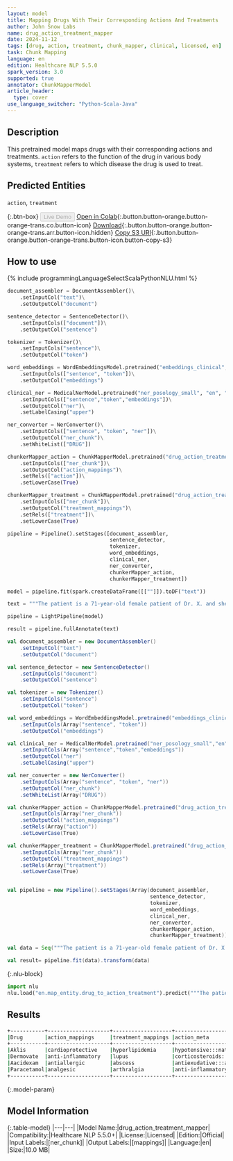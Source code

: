 ```yaml
---
layout: model
title: Mapping Drugs With Their Corresponding Actions And Treatments
author: John Snow Labs
name: drug_action_treatment_mapper
date: 2024-11-12
tags: [drug, action, treatment, chunk_mapper, clinical, licensed, en]
task: Chunk Mapping
language: en
edition: Healthcare NLP 5.5.0
spark_version: 3.0
supported: true
annotator: ChunkMapperModel
article_header:
  type: cover
use_language_switcher: "Python-Scala-Java"
---
```


## Description

This pretrained model maps drugs with their corresponding actions and treatments. `action` refers to the function of the drug in various body systems, `treatment` refers to which disease the drug is used to treat.

## Predicted Entities

`action`, `treatment`
 
{:.btn-box}
<button class="button button-orange" disabled>Live Demo</button>
[Open in Colab](https://colab.research.google.com/github/JohnSnowLabs/spark-nlp-workshop/blob/master/tutorials/Certification_Trainings/Healthcare/26.Chunk_Mapping.ipynb){:.button.button-orange.button-orange-trans.co.button-icon}
[Download](https://s3.amazonaws.com/auxdata.johnsnowlabs.com/clinical/models/drug_action_treatment_mapper_en_5.5.0_3.0_1731434580785.zip){:.button.button-orange.button-orange-trans.arr.button-icon.hidden}
[Copy S3 URI](s3://auxdata.johnsnowlabs.com/clinical/models/drug_action_treatment_mapper_en_5.5.0_3.0_1731434580785.zip){:.button.button-orange.button-orange-trans.button-icon.button-copy-s3}

## How to use



<div class="tabs-box" markdown="1">
{% include programmingLanguageSelectScalaPythonNLU.html %}
  
```python
document_assembler = DocumentAssembler()\
    .setInputCol("text")\
    .setOutputCol("document")

sentence_detector = SentenceDetector()\
    .setInputCols(["document"])\
    .setOutputCol("sentence")

tokenizer = Tokenizer()\
    .setInputCols("sentence")\
    .setOutputCol("token")

word_embeddings = WordEmbeddingsModel.pretrained("embeddings_clinical", "en", "clinical/models")\
    .setInputCols(["sentence", "token"])\
    .setOutputCol("embeddings")

clinical_ner = MedicalNerModel.pretrained("ner_posology_small", "en", "clinical/models")\
    .setInputCols(["sentence","token","embeddings"])\
    .setOutputCol("ner")\
    .setLabelCasing("upper")

ner_converter = NerConverter()\
    .setInputCols(["sentence", "token", "ner"])\
    .setOutputCol("ner_chunk")\
    .setWhiteList(["DRUG"])

chunkerMapper_action = ChunkMapperModel.pretrained("drug_action_treatment_mapper", "en", "clinical/models")\
    .setInputCols(["ner_chunk"])\
    .setOutputCol("action_mappings")\
    .setRels(["action"])\
    .setLowerCase(True)

chunkerMapper_treatment = ChunkMapperModel.pretrained("drug_action_treatment_mapper", "en", "clinical/models")\
    .setInputCols(["ner_chunk"])\
    .setOutputCol("treatment_mappings")\
    .setRels(["treatment"])\
    .setLowerCase(True)

pipeline = Pipeline().setStages([document_assembler,
                                 sentence_detector,
                                 tokenizer, 
                                 word_embeddings,
                                 clinical_ner, 
                                 ner_converter,
                                 chunkerMapper_action,
                                 chunkerMapper_treatment])

model = pipeline.fit(spark.createDataFrame([[""]]).toDF("text"))

text = """The patient is a 71-year-old female patient of Dr. X. and she was given Aklis, Dermovate, Aacidexam and Paracetamol."""

pipeline = LightPipeline(model)

result = pipeline.fullAnnotate(text)
```
```scala
val document_assembler = new DocumentAssembler()
    .setInputCol("text")
    .setOutputCol("document")

val sentence_detector = new SentenceDetector()
    .setInputCols("document")
    .setOutputCol("sentence")

val tokenizer = new Tokenizer()
    .setInputCols("sentence")
    .setOutputCol("token")

val word_embeddings = WordEmbeddingsModel.pretrained("embeddings_clinical", "en", "clinical/models")
    .setInputCols(Array("sentence", "token"))
    .setOutputCol("embeddings")

val clinical_ner = MedicalNerModel.pretrained("ner_posology_small","en","clinical/models")
    .setInputCols(Array("sentence","token","embeddings"))
    .setOutputCol("ner")
    .setLabelCasing("upper")

val ner_converter = new NerConverter()
    .setInputCols(Array("sentence", "token", "ner"))
    .setOutputCol("ner_chunk")
    .setWhiteList(Array("DRUG"))

val chunkerMapper_action = ChunkMapperModel.pretrained("drug_action_treatment_mapper", "en", "clinical/models")
    .setInputCols(Array("ner_chunk"))
    .setOutputCol("action_mappings")
    .setRels(Array("action"))
    .setLowerCase(True)

val chunkerMapper_treatment = ChunkMapperModel.pretrained("drug_action_treatment_mapper", "en", "clinical/models")
    .setInputCols(Array("ner_chunk"))
    .setOutputCol("treatment_mappings")
    .setRels(Array("treatment"))
    .setLowerCase(True)


val pipeline = new Pipeline().setStages(Array(document_assembler,
                                              sentence_detector,
                                              tokenizer, 
                                              word_embeddings,
                                              clinical_ner, 
                                              ner_converter,
                                              chunkerMapper_action,
                                              chunkerMapper_treatment))

val data = Seq("""The patient is a 71-year-old female patient of Dr. X. and she was given Aklis, Dermovate, Aacidexam and Paracetamol.""").toDS.toDF("text")

val result= pipeline.fit(data).transform(data)
```

{:.nlu-block}
```python
import nlu
nlu.load("en.map_entity.drug_to_action_treatment").predict("""The patient is a 71-year-old female patient of Dr. X. and she was given Aklis, Dermovate, Aacidexam and Paracetamol.""")
```
</div>

## Results

```bash
+-----------+--------------------+-------------------+------------------------------------------------------------+-----------------------------------------------------------------------------+
|Drug       |action_mappings     |treatment_mappings |action_meta                                                 |treatment_meta                                                               |
+-----------+--------------------+-------------------+------------------------------------------------------------+-----------------------------------------------------------------------------+
|Aklis      |cardioprotective    |hyperlipidemia     |hypotensive:::natriuretic                                   |hypertension:::diabetic kidney disease:::cerebrovascular accident:::smoking  |
|Dermovate  |anti-inflammatory   |lupus              |corticosteroids::: dermatological preparations:::very strong|discoid lupus erythematosus:::empeines:::psoriasis:::eczema                  |
|Aacidexam  |antiallergic        |abscess            |antiexudative:::anti-inflammatory:::anti-shock              |brain abscess:::agranulocytosis:::adrenogenital syndrome                     |
|Paracetamol|analgesic           |arthralgia         |anti-inflammatory:::antipyretic:::pain reliever             |period pain:::pain:::sore throat:::headache:::influenza:::toothache          |   
+-----------+--------------------+-------------------+------------------------------------------------------------+-----------------------------------------------------------------------------+
```

{:.model-param}
## Model Information

{:.table-model}
|---|---|
|Model Name:|drug_action_treatment_mapper|
|Compatibility:|Healthcare NLP 5.5.0+|
|License:|Licensed|
|Edition:|Official|
|Input Labels:|[ner_chunk]|
|Output Labels:|[mappings]|
|Language:|en|
|Size:|10.0 MB|
